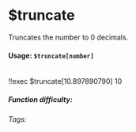 # $truncate
Truncates the number to 0 decimals.

#### Usage: `$truncate[number]`
<br/>
<discord-messages>
	<discord-message :bot="false" role-color="#ffcc9a" author="Member">
		!!exec $truncate[10.897890790]
	</discord-message>
	<discord-message :bot="true" role-color="#0099ff" author="Custom Command" avatar="https://media.discordapp.net/avatars/725721249652670555/781224f90c3b841ba5b40678e032f74a.webp">
		10
	</discord-message>
</discord-messages>

##### Function difficulty: <Badge type="tip" text="Easy" vertical="middle" /> 
###### Tags: <Badge type="tip" text="round" vertical="middle" /> <Badge type="tip" text="set" vertical="middle" /> <Badge type="tip" text="decimals" vertical="middle" /> <Badge type="tip" text="truncate" vertical="middle" />